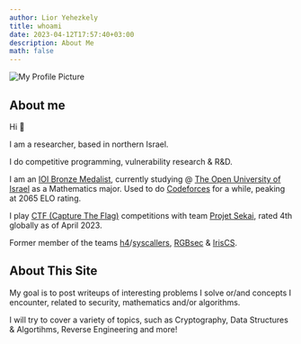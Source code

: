 ```yaml
---
author: Lior Yehezkely
title: whoami
date: 2023-04-12T17:57:40+03:00
description: About Me
math: false
---
```


![My Profile Picture](/images/profile_picture.jpg)

## About me

Hi 👋

I am a researcher, based in northern Israel.

I do competitive programming, vulnerability research & R&D. 

I am an [IOI Bronze Medalist](http://stats.ioinformatics.org/people/7485), currently studying @ [The Open University of Israel](https://en.wikipedia.org/wiki/Open_University_of_Israel) as a Mathematics major. Used to do [Codeforces](https://codeforces.com/) for a while, peaking at 2065 ELO rating.

I play [CTF (Capture The Flag)](https://www.youtube.com/watch?v=8ev9ZX9J45A) competitions with team [Projet Sekai](https://sekai.team/), rated 4th globally as of April 2023.

Former member of the teams [h4](https://ctftime.org/team/158705/)/[syscallers](https://ctftime.org/team/189669/), [RGBsec](https://ctftime.org/team/118163/) & [IrisCS](https://ctftime.org/team/72776).

## About This Site

My goal is to post writeups of interesting problems I solve or/and concepts I encounter, related to security, mathematics and/or algorithms.

I will try to cover a variety of topics, such as Cryptography, Data Structures & Algortihms, Reverse Engineering and more!
